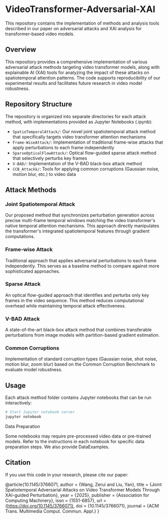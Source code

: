 # VideoTransformer-Adversarial-XAI

This repository contains the implementation of methods and analysis tools described in our paper on adversarial attacks and XAI analysis for transformer-based video models.

## Overview

This repository provides a comprehensive implementation of various adversarial attack methods targeting video transformer models, along with explainable AI (XAI) tools for analyzing the impact of these attacks on spatiotemporal attention patterns. The code supports reproducibility of our experimental results and facilitates future research in video model robustness.

## Repository Structure

The repository is organized into separate directories for each attack method, with implementations provided as Jupyter Notebooks (.ipynb):

- `SpatioTemporalAttack/`: Our novel joint spatiotemporal attack method that specifically targets video transformer attention mechanisms
- `Frame-WiseAttack/`: Implementation of traditional frame-wise attacks that apply perturbations to each frame independently
- `SparseOpticalFlowAttack/`: Optical flow-guided sparse attack method that selectively perturbs key frames
- `V-BAD/`: Implementation of the V-BAD black-box attack method
- `CCB_Attackk/`: Tools for applying common corruptions (Gaussian noise, motion blur, etc.) to video data

## Attack Methods

### Joint Spatiotemporal Attack

Our proposed method that synchronizes perturbation generation across precise multi-frame temporal windows matching the video transformer's native temporal attention mechanisms. This approach directly manipulates the transformer's integrated spatiotemporal features through gradient computations.

### Frame-wise Attack

Traditional approach that applies adversarial perturbations to each frame independently. This serves as a baseline method to compare against more sophisticated approaches.

### Sparse Attack

An optical flow-guided approach that identifies and perturbs only key frames in the video sequence. This method reduces computational overhead while maintaining temporal attack effectiveness.

### V-BAD Attack

A state-of-the-art black-box attack method that combines transferable perturbations from image models with partition-based gradient estimation.

### Common Corruptions

Implementation of standard corruption types (Gaussian noise, shot noise, motion blur, zoom blur) based on the Common Corruption Benchmark to evaluate model robustness.

## Usage

Each attack method folder contains Jupyter notebooks that can be run interactively:

```bash
# Start Jupyter notebook server
jupyter notebook
```

Data Preparation

Some notebooks may require pre-processed video data or pre-trained models. Refer to the instructions in each notebook for specific data preparation steps. We also provide DataExamples.

## Citation

If you use this code in your research, please cite our paper:

@article{10.1145/3766071,
author = {Wang, Zerui and Liu, Yan},
title = {Joint Spatiotemporal Adversarial Attacks on Video Transformer Models Through XAI-guided Perturbation},
year = {2025},
publisher = {Association for Computing Machinery},
issn = {1551-6857},
url = {https://doi.org/10.1145/3766071},
doi = {10.1145/3766071},
journal = {ACM Trans. Multimedia Comput. Commun. Appl.}
}
